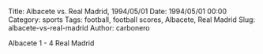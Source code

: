 Title: Albacete vs. Real Madrid, 1994/05/01
Date: 1994/05/01 00:00
Category: sports
Tags: football, football scores, Albacete, Real Madrid
Slug: albacete-vs-real-madrid
Author: carbonero


Albacete 1 - 4 Real Madrid
